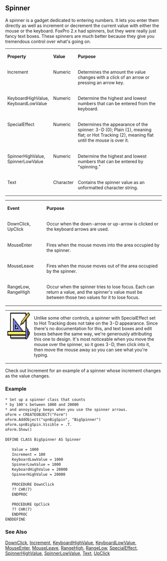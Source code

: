 ## Spinner

A spinner is a gadget dedicated to entering numbers. It lets you enter them directly as well as increment or decrement the current value with either the mouse or the keyboard. FoxPro 2.x had spinners, but they were really just fancy text boxes. These spinners are much better because they give you tremendous control over what's going on.

<table>
<tr>
  <td width="25%" valign="top">
  <p><b>Property</b></p>
  </td>
  <td width="14%" valign="top">
  <p><b>Value</b></p>
  </td>
  <td width="61%" valign="top">
  <p><b>Purpose</b></p>
  </td>
 </tr>
<tr>
  <td width="25%" valign="top">
  <p>Increment</p>
  </td>
  <td width="14%" valign="top">
  <p>Numeric</p>
  </td>
  <td width="61%" valign="top">
  <p>Determines the amount the value changes with a click of an arrow or pressing an arrow key.</p>
  </td>
 </tr>
<tr>
  <td width="25%" valign="top">
  <p>KeyboardHighValue, KeyboardLowValue</p>
  </td>
  <td width="14%" valign="top">
  <p>Numeric</p>
  </td>
  <td width="61%" valign="top">
  <p>Determine the highest and lowest numbers that can be entered from the keyboard.</p>
  </td>
 </tr>
<tr>
  <td width="25%" valign="top">
  <p>SpecialEffect</p>
  </td>
  <td width="14%" valign="top">
  <p>Numeric</p>
  </td>
  <td width="61%" valign="top">
  <p>Determines the appearance of the spinner: 3-D (0); Plain (1), meaning flat; or Hot Tracking (2), meaning flat until the mouse is over it. </p>
  </td>
 </tr>
<tr>
  <td width="25%" valign="top">
  <p>SpinnerHighValue, SpinnerLowValue</p>
  </td>
  <td width="14%" valign="top">
  <p>Numeric</p>
  </td>
  <td width="61%" valign="top">
  <p>Determine the highest and lowest numbers that can be entered by &quot;spinning.&quot;</p>
  </td>
 </tr>
<tr>
  <td width="25%" valign="top">
  <p>Text</p>
  </td>
  <td width="14%" valign="top">
  <p>Character</p>
  </td>
  <td width="61%" valign="top">
  <p>Contains the spinner value as an unformatted character string.</p>
  </td>
 </tr>
</table>

<table>
<tr>
  <td width="25%" valign="top">
  <p><b>Event</b></p>
  </td>
  <td width="75%" valign="top">
  <p><b>Purpose</b></p>
  </td>
 </tr>
<tr>
  <td width="25%" valign="top">
  <p>DownClick, UpClick</p>
  </td>
  <td width="75%" valign="top">
  <p>Occur when the down-arrow or up-arrow is clicked or the keyboard arrows are used.</p>
  </td>
 </tr>
<tr>
  <td width="25%" valign="top">
  <p>MouseEnter</p>
  </td>
  <td width="75%" valign="top">
  <p>Fires when the mouse moves into the area occupied by the spinner.</p>
  </td>
 </tr>
<tr>
  <td width="25%" valign="top">
  <p>MouseLeave</p>
  </td>
  <td width="75%" valign="top">
  <p>Fires when the mouse moves out of the area occupied by the spinner.</p>
  </td>
 </tr>
<tr>
  <td width="25%" valign="top">
  <p>RangeLow, RangeHigh</p>
  </td>
  <td width="75%" valign="top">
  <p>Occur when the spinner tries to lose focus. Each can return a value, and the spinner's value must be between those two values for it to lose focus.</p>
  </td>
 </tr>
</table>

<table>
<tr>
  <td width="17%" valign="top">
<img width="94" height="94" src="Design.gif">
  </td>
  <td width="83%">
  <p>Unlike some other controls, a spinner with SpecialEffect set to Hot Tracking does not take on the 3-D appearance. Since there's no documentation for this, and text boxes and edit boxes behave the same way, we're generously attributing this one to design. It's most noticeable when you move the mouse over the spinner, so it goes 3-D, then click into it, then move the mouse away so you can see what you're typing.</p>
  </td>
 </tr>
</table>

 Check out Increment for an example of a spinner whose increment changes as the value changes.

### Example

```foxpro
* Set up a spinner class that counts
* by 100's between 1000 and 20000
* and annoyingly beeps when you use the spinner arrows.
oForm = CREATEOBJECT("Form")
oForm.AddObject("spnBigSpin", "BigSpinner")
oForm.spnBigSpin.Visible = .T.
oForm.Show()

DEFINE CLASS BigSpinner AS Spinner

   Value = 1000
   Increment = 100
   KeyboardLowValue = 1000
   SpinnerLowValue = 1000
   KeyboardHighValue = 20000
   SpinnerHighValue = 20000

   PROCEDURE DownClick
   ?? CHR(7)
   ENDPROC

   PROCEDURE UpClick
   ?? CHR(7)
   ENDPROC
ENDDEFINE
```
### See Also

[DownClick](s4g355.md), [Increment](s4g426.md), [KeyboardHighValue](s4g373.md), [KeyboardLowValue](s4g373.md), [MouseEnter](s4g869.md), [MouseLeave](s4g869.md), [RangeHigh](s4g382.md), [RangeLow](s4g382.md), [SpecialEffect](s4g628.md), [SpinnerHighValue](s4g373.md), [SpinnerLowValue](s4g373.md), [Text](s4g414.md), [UpClick](s4g355.md)